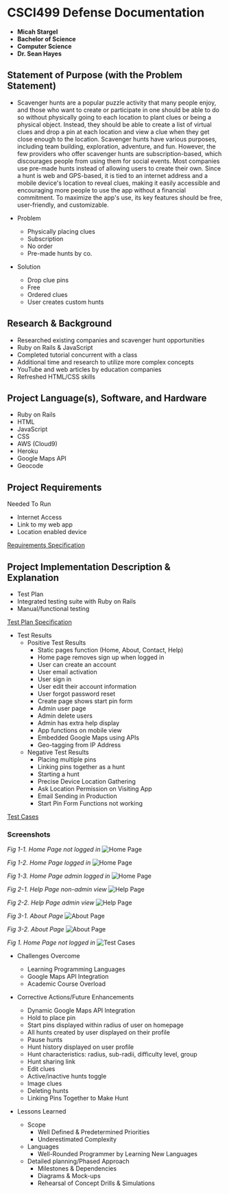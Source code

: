 CSCI499 Defense Documentation
=============================

- **Micah Stargel** 
- **Bachelor of Science** 
- **Computer Science** 
- **Dr. Sean Hayes** 

## Statement of Purpose (with the Problem Statement)

- Scavenger hunts are a popular puzzle activity that many people enjoy, and those who want to create or participate in one should be able to do so without physically going to each location to plant clues or being a physical object. Instead, they should be able to create a list of virtual clues and drop a pin at each location and view a clue when they get close enough to the location. Scavenger hunts have various purposes, including team building, exploration, adventure, and fun. However, the few providers who offer scavenger hunts are subscription-based, which discourages people from using them for social events. Most companies use pre-made hunts instead of allowing users to create their own. Since a hunt is web and GPS-based, it is tied to an internet address and a mobile device's location to reveal clues, making it easily accessible and encouraging more people to use the app without a financial commitment. To maximize the app's use, its key features should be free, user-friendly, and customizable.

- Problem
  - Physically placing clues
  - Subscription
  -	No order
  -	Pre-made hunts by co.

- Solution
  -	Drop clue pins
  - Free
  - Ordered clues
  - User creates custom hunts

## Research & Background

-	Researched existing companies and scavenger hunt opportunities
-	Ruby on Rails & JavaScript
  - Completed tutorial concurrent with a class
  - Additional time and research to utilize more complex concepts
  -   YouTube and web articles by education companies
-	Refreshed HTML/CSS skills

## Project Language(s), Software, and Hardware

-	Ruby on Rails
-	HTML
-	JavaScript
-	CSS
-	AWS (Cloud9)
-	Heroku
-	Google Maps API
-	Geocode

## Project Requirements

Needed To Run
-	Internet Access
-	Link to my web app
-	Location enabled device

[Requirements Specification](/pdf/Senior_Project_Requirements_Specification.pdf)

## Project Implementation Description & Explanation

-	Test Plan
  - Integrated testing suite with Ruby on Rails
  - Manual/functional testing

[Test Plan Specification](/pdf/Test_Plan_Specification.txt)

- Test Results
  - Positive Test Results
    - Static pages function (Home, About, Contact, Help)
    - Home page removes sign up when logged in
    - User can create an account
    - User email activation
    - User sign in
    - User edit their account information
    - User forgot password reset
    - Create page shows start pin form
    - Admin user page
    - Admin delete users
    - Admin has extra help display
    - App functions on mobile view
    - Embedded Google Maps using APIs
    - Geo-tagging from IP Address
  - Negative Test Results
    - Placing multiple pins
    - Linking pins together as a hunt
    - Starting a hunt
    - Precise Device Location Gathering
    - Ask Location Permission on Visiting App
    - Email Sending in Production
    - Start Pin Form Functions not working

[Test Cases](/pdf/Test_Cases.txt)

### Screenshots

*Fig 1-1. Home Page not logged in* 
 ![Home Page](/img/home.jpg)

*Fig 1-2. Home Page logged in* 
 ![Home Page](/img/home_nonadmin.jpg)

*Fig 1-3. Home Page admin logged in* 
 ![Home Page](/img/home_admin.jpg)

 *Fig 2-1. Help Page non-admin view* 
 ![Help Page](/img/help_nonadmin.jpg)

 *Fig 2-2. Help Page admin view* 
 ![Help Page](/img/help_admin.jpg)

 *Fig 3-1. About Page* 
 ![About Page](/img/about1.jpg)
 
 *Fig 3-2. About Page* 
 ![About Page](/img/about2.jpg)
 
 *Fig 1. Home Page not logged in* 
 ![Test Cases](/img/home.jpg)
 
- Challenges Overcome
  - Learning Programming Languages
  - Google Maps API Integration
  - Academic Course Overload


- Corrective Actions/Future Enhancements
  - Dynamic Google Maps API Integration
  - Hold to place pin
  - Start pins displayed within radius of user on homepage
  - All hunts created by user displayed on their profile
  - Pause hunts
  - Hunt history displayed on user profile
  - Hunt characteristics: radius, sub-radii, difficulty level, group
  - Hunt sharing link
  - Edit clues
  - Active/inactive hunts toggle
  - Image clues
  - Deleting hunts
  - Linking Pins Together to Make Hunt


- Lessons Learned
  -	Scope
    -	Well Defined & Predetermined Priorities
    - Underestimated Complexity
  - Languages
    - Well-Rounded Programmer by Learning New Languages
  - Detailed planning/Phased Approach
    - Milestones & Dependencies
    - Diagrams & Mock-ups
    - Rehearsal of Concept Drills & Simulations
